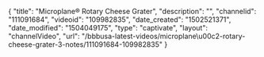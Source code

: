 {
    "title": "Microplane&reg; Rotary Cheese Grater",
    "description": "",
    "channelid": "111091684",
    "videoid": "109982835",
    "date_created": "1502521371",
    "date_modified": "1504049175",
    "type": "captivate",
    "layout": "channelVideo",
    "url": "\/bbbusa-latest-videos\/microplane\u00c2-rotary-cheese-grater-3-notes\/111091684-109982835"
}